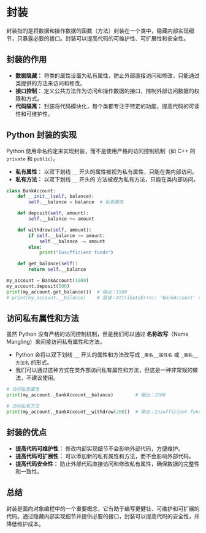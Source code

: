 # 封装

封装指的是将数据和操作数据的函数（方法）封装在一个类中，隐藏内部实现细节，只暴露必要的接口。封装可以提高代码的可维护性、可扩展性和安全性。

## 封装的作用

- **数据隐藏：** 将类的属性设置为私有属性，防止外部直接访问和修改，只能通过类提供的方法来访问和修改。
- **接口控制：** 定义公共方法作为访问和操作数据的接口，控制外部访问数据的权限和方式。
- **代码隔离：** 封装将代码模块化，每个类都专注于特定的功能，提高代码的可读性和可维护性。

## Python 封装的实现

Python 使用命名约定来实现封装，而不是使用严格的访问控制机制（如 C++ 的 `private` 和 `public`）。

- **私有属性：** 以双下划线 `__` 开头的属性被视为私有属性，只能在类内部访问。
- **私有方法：** 以双下划线 `__` 开头的 方法被视为私有方法，只能在类内部访问。

```python
class BankAccount:
    def __init__(self, balance):
        self.__balance = balance  # 私有属性

    def deposit(self, amount):
        self.__balance += amount

    def withdraw(self, amount):
        if self.__balance >= amount:
            self.__balance -= amount
        else:
            print("Insufficient funds")

    def get_balance(self):
        return self.__balance

my_account = BankAccount(1000)
my_account.deposit(500)
print(my_account.get_balance())  # 输出：1500
# print(my_account.__balance)    # 报错：AttributeError: 'BankAccount' object has no attribute '__balance'
```

## 访问私有属性和方法

虽然 Python 没有严格的访问控制机制，但是我们可以通过 **名称改写**（Name Mangling）来间接访问私有属性和方法。

- Python 会将以双下划线 `__` 开头的属性和方法改写成 `_类名__属性名` 或 `_类名__方法名` 的形式。
- 我们可以通过这种方式在类外部访问私有属性和方法，但这是一种非常规的做法，不建议使用。

```python
# 访问私有属性
print(my_account._BankAccount__balance)        # 输出：1500

# 访问私有方法
print(my_account._BankAccount__withdraw(200))  # 输出：Insufficient funds
```

## 封装的优点

- **提高代码可维护性：** 修改内部实现细节不会影响外部代码，方便维护。
- **提高代码可扩展性：** 可以添加新的私有属性和方法，而不会影响外部代码。
- **提高代码安全性：** 防止外部代码直接访问和修改私有属性，确保数据的完整性和一致性。

## 总结

封装是面向对象编程中的一个重要概念，它有助于编写更健壮、可维护和可扩展的代码。通过隐藏内部实现细节并提供必要的接口，封装可以提高代码的安全性，并降低维护成本。
